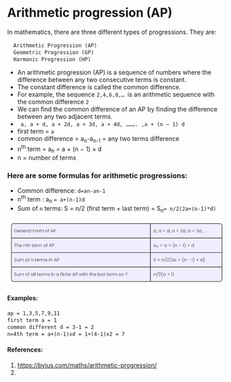 # Arithmetic progression (AP)

In mathematics, there are three different types of progressions. They are:

      Arithmetic Progression (AP)
      Geometric Progression (GP)
      Harmonic Progression (HP)

- An arithmetic progression (AP) is a sequence of numbers where the difference between any two consecutive terms is constant. 
- The constant difference is called the common difference.
- For example, the sequence `2,4,6,8,… `is an arithmetic sequence with the common difference `2`
- We can find the common difference of an AP by finding the difference between any two adjacent terms.
- `
  a, a + d, a + 2d, a + 3d, a + 4d, ………. ,a + (n – 1) d`
- first term = `a`
- common difference = a<sub>n</sub>-a<sub>n-1</sub> = any two terms difference
- n<sup>th</sup> term = a<sub>n</sub> = a + (n − 1) × d
- n = number of terms
### Here are some formulas for arithmetic progressions:
- Common difference: `d=an-an-1`
- n<sup>th</sup> term  : a<sub>n</sub> `= a+(n-1)d`
- Sum of `n` terms: S  = n/2 (first term + last term) =  S<sub>n</sub>`= n/2(2a+(n-1)*d)`

![AP_formulas.png](images/AP_formulas.png)


#### Examples:
```text
ap = 1,3,5,7,9,11
first term a = 1
common different d = 3-1 = 2
n=4th term = a+(n-1)xd = 1+(4-1)x2 = 7
```


#### References:
1. https://byjus.com/maths/arithmetic-progression/
2. 
